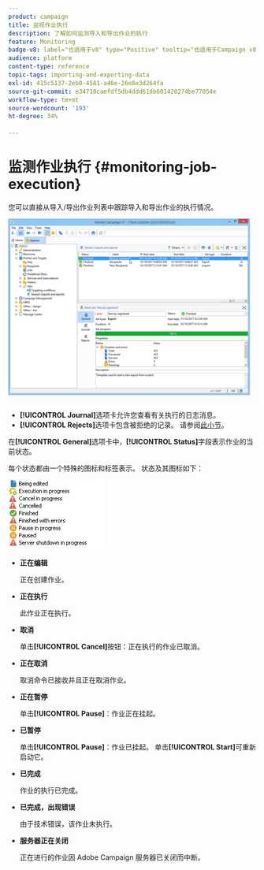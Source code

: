 ```yaml
---
product: campaign
title: 监视作业执行
description: 了解如何监测导入和导出作业的执行
feature: Monitoring
badge-v8: label="也适用于v8" type="Positive" tooltip="也适用于Campaign v8"
audience: platform
content-type: reference
topic-tags: importing-and-exporting-data
exl-id: 415c5137-2eb0-4581-a46e-26e8e3d264fa
source-git-commit: e34718caefdf5db4ddd61db601420274be77054e
workflow-type: tm+mt
source-wordcount: '193'
ht-degree: 34%

---
```


# 监测作业执行 {#monitoring-job-execution}



您可以直接从导入/导出作业列表中跟踪导入和导出作业的执行情况。

![](assets/s_ncs_user_export_list_and_details.png)

* **[!UICONTROL Journal]**&#x200B;选项卡允许您查看有关执行的日志消息。
* **[!UICONTROL Rejects]**&#x200B;选项卡包含被拒绝的记录。 请参阅[此小节](../../platform/using/executing-import-jobs.md#behavior-in-the-event-of-an-error)。

在&#x200B;**[!UICONTROL General]**&#x200B;选项卡中，**[!UICONTROL Status]**&#x200B;字段表示作业的当前状态。

每个状态都由一个特殊的图标和标签表示。 状态及其图标如下：

![](assets/s_ncs_user_export_status.png)

* **正在编辑**

  正在创建作业。

* **正在执行**

  此作业正在执行。

* **取消**

  单击&#x200B;**[!UICONTROL Cancel]**&#x200B;按钮：正在执行的作业已取消。

* **正在取消**

  取消命令已接收并且正在取消作业。

* **正在暂停**

  单击&#x200B;**[!UICONTROL Pause]**：作业正在挂起。

* **已暂停**

  单击&#x200B;**[!UICONTROL Pause]**：作业已挂起。 单击&#x200B;**[!UICONTROL Start]**&#x200B;可重新启动它。

* **已完成**

  作业的执行已完成。

* **已完成，出现错误**

  由于技术错误，该作业未执行。

* **服务器正在关闭**

  正在进行的作业因 Adobe Campaign 服务器已关闭而中断。
